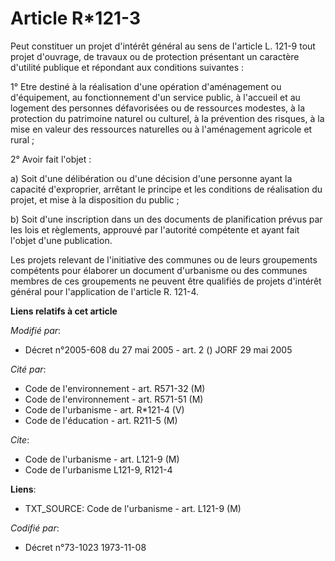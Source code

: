 # Article R*121-3

Peut constituer un projet d'intérêt général au sens de l'article L. 121-9 tout projet d'ouvrage, de travaux ou de protection
présentant un caractère d'utilité publique et répondant aux conditions suivantes :

1° Etre destiné à la réalisation d'une opération d'aménagement ou d'équipement, au fonctionnement d'un service public, à
l'accueil et au logement des personnes défavorisées ou de ressources modestes, à la protection du patrimoine naturel ou
culturel, à la prévention des risques, à la mise en valeur des ressources naturelles ou à l'aménagement agricole et rural ;

2° Avoir fait l'objet :

a) Soit d'une délibération ou d'une décision d'une personne ayant la capacité d'exproprier, arrêtant le principe et les
conditions de réalisation du projet, et mise à la disposition du public ;

b) Soit d'une inscription dans un des documents de planification prévus par les lois et règlements, approuvé par l'autorité
compétente et ayant fait l'objet d'une publication.

Les projets relevant de l'initiative des communes ou de leurs groupements compétents pour élaborer un document d'urbanisme ou
des communes membres de ces groupements ne peuvent être qualifiés de projets d'intérêt général pour l'application de
l'article R. 121-4.

**Liens relatifs à cet article**

_Modifié par_:

  - Décret n°2005-608 du 27 mai 2005 - art. 2 () JORF 29 mai 2005

_Cité par_:

  - Code de l'environnement - art. R571-32 (M)
  - Code de l'environnement - art. R571-51 (M)
  - Code de l'urbanisme - art. R*121-4 (V)
  - Code de l'éducation - art. R211-5 (M)

_Cite_:

  - Code de l'urbanisme - art. L121-9 (M)
  - Code de l'urbanisme L121-9, R121-4

**Liens**:

  - TXT_SOURCE: Code de l'urbanisme - art. L121-9 (M)

_Codifié par_:

  - Décret n°73-1023 1973-11-08
